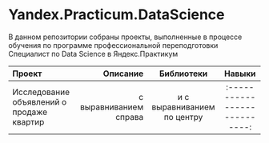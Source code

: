 # Yandex.Practicum.DataScience

В данном репозитории собраны проекты, выполненные в процессе обучения по программе профессиональной переподготовки Специалист по Data Science в Яндекс.Практикум

| Проект                | Описание               | Библиотеки                  | Навыки                       |
| :-------------------- | ---------------------: |:---------------------------:| :---------------------------:|
| Исследование объявлений о продаже квартир | с выравниванием справа | и с выравниванием по центру | :---------------------------:|
